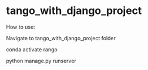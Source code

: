 # tango_with_django_project

How to use:

Navigate to tango_with_django_project folder

conda activate rango

python manage.py runserver
